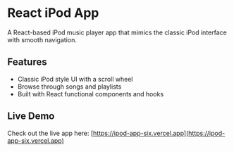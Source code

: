 # React iPod App

A React-based iPod music player app that mimics the classic iPod interface with smooth navigation.

## Features

- Classic iPod style UI with a scroll wheel  
- Browse through songs and playlists  
- Built with React functional components and hooks

## Live Demo

Check out the live app here: [https://ipod-app-six.vercel.app](https://ipod-app-six.vercel.app)


